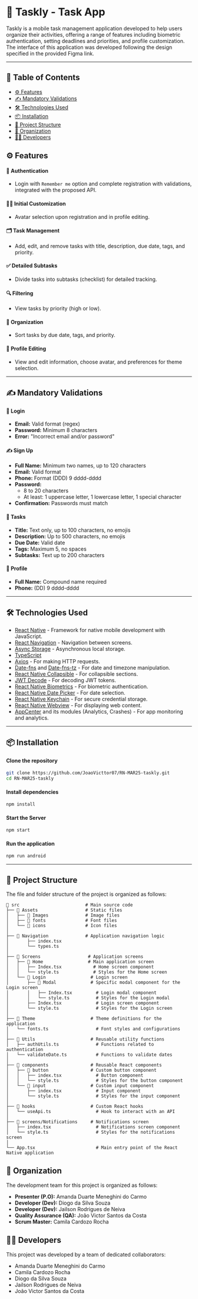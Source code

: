 # 📱 Taskly - Task App

Taskly is a mobile task management application developed to help users organize their activities, offering a range of features including biometric authentication, setting deadlines and priorities, and profile customization. The interface of this application was developed following the design specified in the provided Figma link.

---

## 📑 Table of Contents

- [⚙️ Features](#-features)
- [✍️ Mandatory Validations](#mandatory-validations)
- [🛠️ Technologies Used](#️-technologies-used)
- [📦 Installation](#-installation)
- [📂 Project Structure](#️-project-structure)
- [🧩 Organization](#️-organization)
- [🧑‍💻 Developers](#-developers)

## ⚙️ Features

#### 🔐 Authentication
- Login with `Remember me` option and complete registration with validations, integrated with the proposed API.

#### 🧑‍🎨 Initial Customization
- Avatar selection upon registration and in profile editing.

#### 🗂️ Task Management
- Add, edit, and remove tasks with title, description, due date, tags, and priority.

#### ✅ Detailed Subtasks
- Divide tasks into subtasks (checklist) for detailed tracking.

#### 🔍 Filtering
- View tasks by priority (high or low).

#### 📅 Organization
- Sort tasks by due date, tags, and priority.

#### 👤 Profile Editing
- View and edit information, choose avatar, and preferences for theme selection.

---

## ✍️ Mandatory Validations

#### 🔐 Login

- **Email:** Valid format (regex)
- **Password:** Minimum 8 characters
- **Error:** "Incorrect email and/or password"

#### ✍️ Sign Up

- **Full Name:** Minimum two names, up to 120 characters
- **Email:** Valid format
- **Phone:** Format (DDD) 9 dddd-dddd
- **Password:**
    - 8 to 20 characters
    - At least: 1 uppercase letter, 1 lowercase letter, 1 special character
- **Confirmation:** Passwords must match

#### 📌 Tasks

- **Title:** Text only, up to 100 characters, no emojis
- **Description:** Up to 500 characters, no emojis
- **Due Date:** Valid date
- **Tags:** Maximum 5, no spaces
- **Subtasks:** Text up to 200 characters

#### 👤 Profile

- **Full Name:** Compound name required
- **Phone:** (DD) 9 dddd-dddd

---

## 🛠️ Technologies Used

- [React Native](https://reactnative.dev/) - Framework for native mobile development with JavaScript.
- [React Navigation](https://reactnavigation.org/) - Navigation between screens.
- [Async Storage](https://react-native-async-storage.github.io/async-storage/) - Asynchronous local storage.
- [TypeScript](https://www.typescriptlang.org/pt/docs/)
- [Axios](https://axios-http.com/ptbr/docs/intro) - For making HTTP requests.
- [Date-fns](https://date-fns.org/) and [Date-fns-tz](https://date-fns.org/tz) - For date and timezone manipulation.
- [React Native Collapsible](https://github.com/oblador/react-native-collapsible) - For collapsible sections.
- [JWT Decode](https://www.npmjs.com/package/jwt-decode) - For decoding JWT tokens.
- [React Native Biometrics](https://github.com/fingerprintjs/react-native-biometrics) - For biometric authentication.
- [React Native Date Picker](https://github.com/mmazzarolo/react-native-date-picker) - For date selection.
- [React Native Keychain](https://github.com/oblador/react-native-keychain) - For secure credential storage.
- [React Native Webview](https://github.com/react-native-webview/react-native-webview) - For displaying web content.
- [AppCenter](https://appcenter.ms/) and its modules (Analytics, Crashes) - For app monitoring and analytics.

---

## 📦 Installation

#### Clone the repository


```bash
git clone https://github.com/JoaoVicttor07/RN-MAR25-taskly.git
cd RN-MAR25-taskly
```

#### Install dependencies
```bash
npm install
```

#### Start the Server
```bash
npm start
```

#### Run the application
```bash
npm run android
```

---

## 📂 Project Structure
The file and folder structure of the project is organized as follows:
```
📁 src                         # Main source code
├── 📁 Assets                  # Static files
│   ├── 📁 Images              # Image files
│   ├── 📁 fonts               # Font files
│   └── 📁 icons               # Icon files
│
├── 📁 Navigation              # Application navigation logic
│       ├── index.tsx
│       └── types.ts
│
├── 📁 Screens                  # Application screens
│   ├── 📁 Home                 # Main application screen
│   │   ├── Index.tsx            # Home screen component
│   │   └── style.ts             # Styles for the Home screen
│   └── 📁 Login                 # Login screen
│       ├── 📁 Modal             # Specific modal component for the Login screen
│       │   ├── Index.tsx         # Login modal component
│       │   └── style.ts          # Styles for the Login modal
│       ├── Index.tsx             # Login screen component
│       └── style.ts              # Styles for the Login screen
│
├── 📁 Theme                     # Theme definitions for the application
│   └── fonts.ts                  # Font styles and configurations
│
├── 📁 Utils                     # Reusable utility functions
│   ├── authUtils.ts              # Functions related to authentication
│   └── validateDate.ts           # Functions to validate dates
│
├── 📁 components                # Reusable React components
│   ├── 📁 button                # Custom button component
│   │   ├── index.tsx             # Button component
│   │   └── style.ts              # Styles for the button component
│   └── 📁 input                 # Custom input component
│       ├── index.tsx             # Input component
│       └── style.ts              # Styles for the input component
│
├── 📁 hooks                     # Custom React hooks
│   └── useApi.ts                 # Hook to interact with an API
│
├── 📁 screens/Notifications     # Notifications screen
│   ├── index.tsx                 # Notifications screen component
│   └── style.ts                  # Styles for the notifications screen
│
└── App.tsx                       # Main entry point of the React Native application

```

## 🧩 Organization

The development team for this project is organized as follows:

- **Presenter (P.O):** Amanda Duarte Meneghini do Carmo
- **Developer (Dev):** Diogo da Silva Souza
- **Developer (Dev):** Jailson Rodrigues de Neiva
- **Quality Assurance (QA):** João Victor Santos da Costa
- **Scrum Master:** Camila Cardozo Rocha


## 🧑‍💻 Developers

This project was developed by a team of dedicated collaborators:

- Amanda Duarte Meneghini do Carmo
- Camila Cardozo Rocha
- Diogo da Silva Souza
- Jailson Rodrigues de Neiva
- João Victor Santos da Costa

